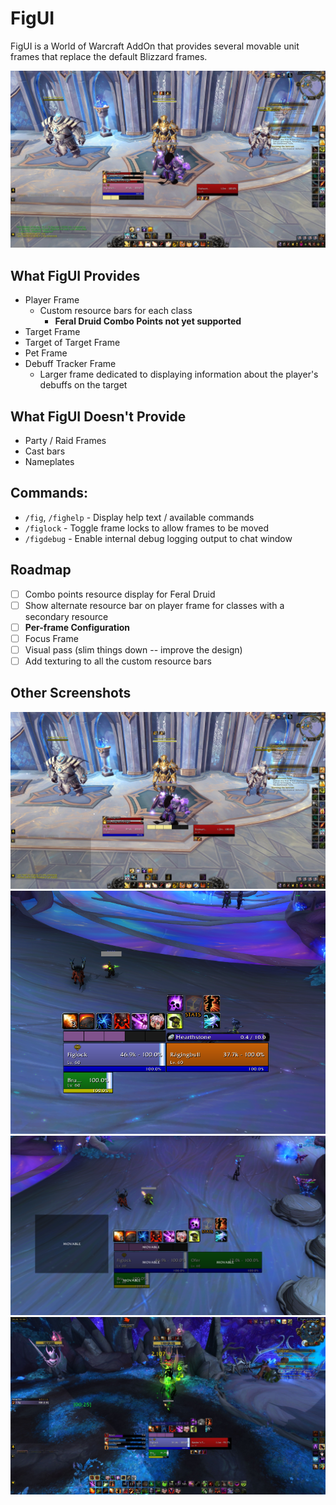 # FigUI

FigUI is a World of Warcraft AddOn that provides several movable unit frames that replace the default Blizzard frames.

![Example of the default layout of FigUI](Screenshots/ExampleLayout1.jpg)

## What FigUI Provides

- Player Frame
  - Custom resource bars for each class
    - **Feral Druid Combo Points not yet supported**
- Target Frame
- Target of Target Frame
- Pet Frame
- Debuff Tracker Frame
  - Larger frame dedicated to displaying information about the player's debuffs on the target

## What FigUI **Doesn't** Provide

- Party / Raid Frames
- Cast bars
- Nameplates

## Commands:

- `/fig`, `/fighelp` - Display help text / available commands
- `/figlock` - Toggle frame locks to allow frames to be moved
- `/figdebug` - Enable internal debug logging output to chat window

## Roadmap

- [ ] Combo points resource display for Feral Druid
- [ ] Show alternate resource bar on player frame for classes with a secondary resource
- [ ] **Per-frame Configuration**
- [ ] Focus Frame
- [ ] Visual pass (slim things down -- improve the design)
- [ ] Add texturing to all the custom resource bars

## Other Screenshots

![Alternate sample layout of FigUI](Screenshots/ExampleLayout2.jpg)
![Another sample layout of FigUI with additional AddOns](Screenshots/ExampleLayout3.PNG)
![Example of FigUI with frames unlocked and ready to move](Screenshots/MovableFrames.PNG)
![Full screenshot of sample layout of FigUI with additional AddOns](Screenshots/FullUISample.jpg)
